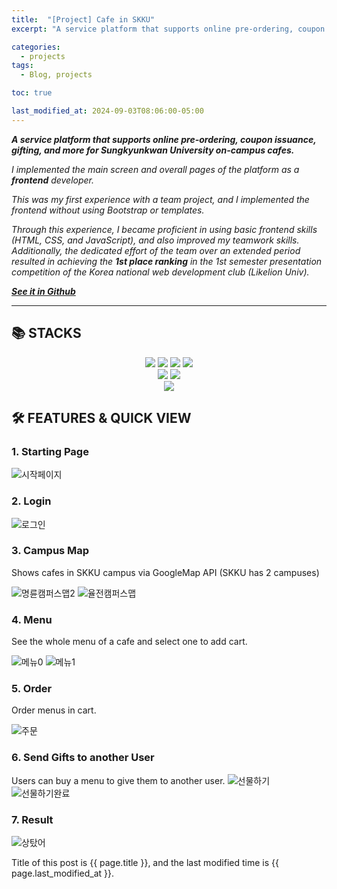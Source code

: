 ```yaml
---
title:  "[Project] Cafe in SKKU"
excerpt: "A service platform that supports online pre-ordering, coupon issuance, gifting, and more for Sungkyunkwan University on-campus cafes."

categories:
  - projects
tags:
  - Blog, projects

toc: true

last_modified_at: 2024-09-03T08:06:00-05:00
---
```



***A service platform that supports online pre-ordering, coupon issuance, gifting, and more for Sungkyunkwan University on-campus cafes.***

*I implemented the main screen and overall pages of the platform as a **frontend** developer.*

*This was my first experience with a team project, and I implemented the frontend without using Bootstrap or templates.*

*Through this experience, I became proficient in using basic frontend skills (HTML, CSS, and JavaScript), and also improved my teamwork skills. Additionally, the dedicated effort of the team over an extended period resulted in achieving the **1st place ranking** in the 1st semester presentation competition of the Korea national web development club (Likelion Univ).*


***[See it in Github](https://github.com/hail2222/Cafe-in-SKKU)***

----------------

## 📚 STACKS

<div align=center> 
  <img src="https://img.shields.io/badge/html5-E34F26?style=for-the-badge&logo=html5&logoColor=white"> 
  <img src="https://img.shields.io/badge/css-1572B6?style=for-the-badge&logo=css3&logoColor=white"> 
  <img src="https://img.shields.io/badge/javascript-F7DF1E?style=for-the-badge&logo=javascript&logoColor=black"> 
  <img src="https://img.shields.io/badge/jquery-0769AD?style=for-the-badge&logo=jquery&logoColor=white">
  <br>

  <img src="https://img.shields.io/badge/python-3776AB?style=for-the-badge&logo=python&logoColor=white"> 
  <img src="https://img.shields.io/badge/django-092E20?style=for-the-badge&logo=django&logoColor=white">
  <br>
    
  <img src="https://img.shields.io/badge/github-181717?style=for-the-badge&logo=github&logoColor=white">
  <br>
</div>




## 🛠️ FEATURES & QUICK VIEW

### 1. Starting Page

![시작페이지](https://github.com/hail2222/Cafe-in-SKKU/assets/100838589/ae3e9fa2-d59d-41e8-9abf-396e1e280906)

### 2. Login

![로그인](https://github.com/hail2222/Cafe-in-SKKU/assets/100838589/75f88b3d-08a1-45e8-a483-cca7f8f66c34)

### 3. Campus Map

Shows cafes in SKKU campus via GoogleMap API (SKKU has 2 campuses)

![명륜캠퍼스맵2](https://github.com/hail2222/Cafe-in-SKKU/assets/100838589/27beab1a-eed4-464e-b16e-70c368b0b54a)
![율전캠퍼스맵](https://github.com/hail2222/Cafe-in-SKKU/assets/100838589/e0a703eb-5ebe-44b6-8a0a-92f372e05dc4)


### 4. Menu

See the whole menu of a cafe and select one to add cart.

![메뉴0](https://github.com/hail2222/Cafe-in-SKKU/assets/100838589/b8889c4b-f394-4303-bcb0-4224163c8861)
![메뉴1](https://github.com/hail2222/Cafe-in-SKKU/assets/100838589/79d57656-9a08-4d6d-82d6-78e7307f49d8)

### 5. Order

Order menus in cart.

![주문](https://github.com/hail2222/Cafe-in-SKKU/assets/100838589/e56bfd40-ff3b-4154-a08c-8cd21a2d9e31)

### 6. Send Gifts to another User

Users can buy a menu to give them to another user.
![선물하기](https://github.com/hail2222/Cafe-in-SKKU/assets/100838589/fb39ed51-c4c7-4597-8b4d-426503d6c52b)
![선물하기완료](https://github.com/hail2222/Cafe-in-SKKU/assets/100838589/a5649774-6a6c-499c-aa63-0bae342f4e1d)

### 7. Result
![상탔어](https://github.com/hail2222/Cafe-in-SKKU/assets/100838589/074a01ff-0a59-4c21-a569-e1e605fda0f2)


Title of this post is {{ page.title }},
and the last modified time is {{ page.last_modified_at }}.
    
